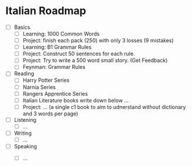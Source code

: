 # Italian Roadmap

- [ ] Basics
  - [ ] Learning: 1000 Common Words
  - [ ] Project: finish each pack (250) with only 3 losses (9 mistakes)
  - [ ] Learning: B1 Grammar Rules
  - [ ] Project: Construct 50 sentences for each rule.
  - [ ] Project: Try to write a 500 word small story. (Get Feedback)
  - [ ] Feynman: Grammar Rules
- [ ] Reading
  - [ ] Harry Potter Series
  - [ ] Narnia Series
  - [ ] Rangers Apprentice Series
  - [ ] Italian Literature books write down below ...
  - [ ] Project: ... (a single c1 book to aim to udnerstand without dictionary and 3 words per page)
- [ ] Listening
  - [ ] ...
- [ ] Writing
  - [ ] ...
- [ ] Speaking
  - [ ] ...
  
  
